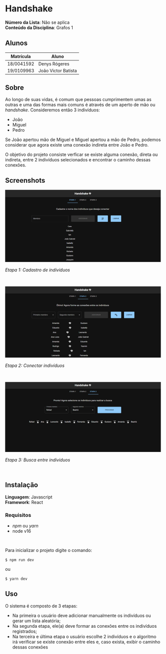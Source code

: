 # Handshake

**Número da Lista**: Não se aplica<br>
**Conteúdo da Disciplina**: Grafos 1<br>

## Alunos
|Matrícula | Aluno |
| -- | -- |
| 18/0041592  |  Denys Rógeres |
| 19/0109963  |  João Victor Batista |

## Sobre 
Ao longo de suas vidas, é comum que pessoas cumprimentem umas as outras e uma das formas mais comuns é através de um aperto de mão ou *handshake*. Consideremos então 3 indivíduos:

- João
- Miguel
- Pedro

Se João apertou mão de Miguel e Miguel apertou a mão de Pedro, podemos considerar que agora existe uma conexão indireta entre João e Pedro.

O objetivo do projeto consiste verficar se existe alguma conexão, direta ou indireta, entre 2 indivíduos selecionados e encontrar o caminho dessas conexões.

## Screenshots
![Etapa1](./src/assets/screenshots/RegisterStepScreenshot.png)

*Etapa 1: Cadastro de indivíduos*

<br/>

![Etapa2](./src/assets/screenshots/LinkStepScreenshot.png)

*Etapa 2: Conectar indivíduos*

<br/>

![Etapa1](./src/assets/screenshots/SearchStepScreenshot.png)

*Etapa 3: Busca entre indivíduos*

<br/>

## Instalação 
**Linguagem**: Javascript<br>
**Framework**: React<br>

<!-- Descreva os pré-requisitos para rodar o seu projeto e os comandos necessários. -->
### Requisitos 
- *npm* ou *yarn*
- node v16

<br/>

Para inicializar o projeto digite o comando:
```
$ npm run dev
```

ou 

```
$ yarn dev
```

## Uso 
O sistema é composto de 3 etapas:
- Na primeira o usuário deve adicionar manualmente os indivíduos ou gerar um lista aleatória;
- Na segunda etapa, ele(a) deve formar as conexões entre os indivíduos registrados;
- Na terceira e última etapa o usuário escolhe 2 indivíduos e o algoritmo irá verificar se existe conexão entre eles e, caso exista, exibir o caminho dessas conexões

<!-- ## Outros 
Quaisquer outras informações sobre seu projeto podem ser descritas abaixo. -->




